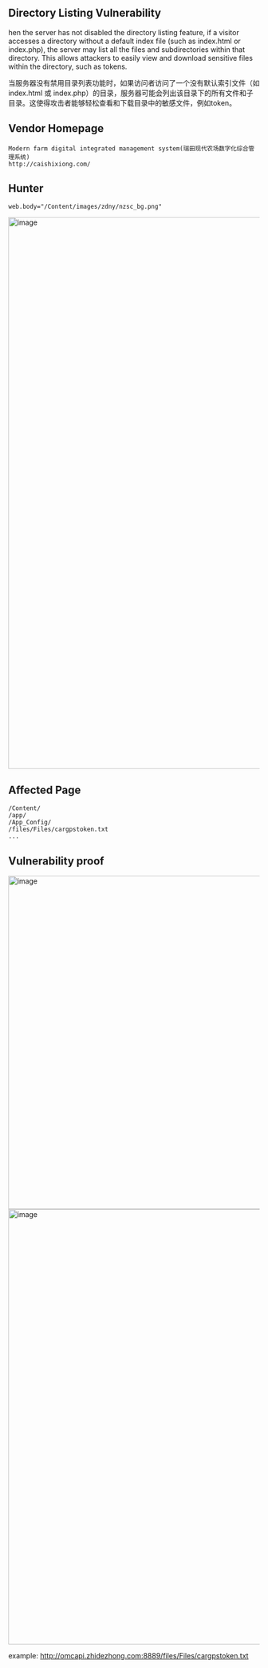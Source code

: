## **Directory Listing Vulnerability**

hen the server has not disabled the directory listing feature, if a visitor accesses a directory without a default index file (such as index.html or index.php), the server may list all the files and subdirectories within that directory. This allows attackers to easily view and download sensitive files within the directory, such as tokens.

当服务器没有禁用目录列表功能时，如果访问者访问了一个没有默认索引文件（如 index.html 或 index.php）的目录，服务器可能会列出该目录下的所有文件和子目录。这使得攻击者能够轻松查看和下载目录中的敏感文件，例如token。

## Vendor Homepage

```
Modern farm digital integrated management system(瑞田现代农场数字化综合管理系统)
http://caishixiong.com/
```

## Hunter

```
web.body="/Content/images/zdny/nzsc_bg.png"
```
<img width="1104" alt="image" src="https://github.com/user-attachments/assets/e1938fda-59c2-4252-813d-700fa47db4a6" />

## Affected Page

```
/Content/
/app/
/App_Config/
/files/Files/cargpstoken.txt
...
```

## Vulnerability proof

<img width="667" alt="image" src="https://github.com/user-attachments/assets/e7df217c-8bc9-409a-9c2a-7e61356c1b2e" />

<img width="871" alt="image" src="https://github.com/user-attachments/assets/19b46ac1-57cc-43d0-89d0-6ce6c8f4fdd0" />

example:
http://omcapi.zhidezhong.com:8889/files/Files/cargpstoken.txt



